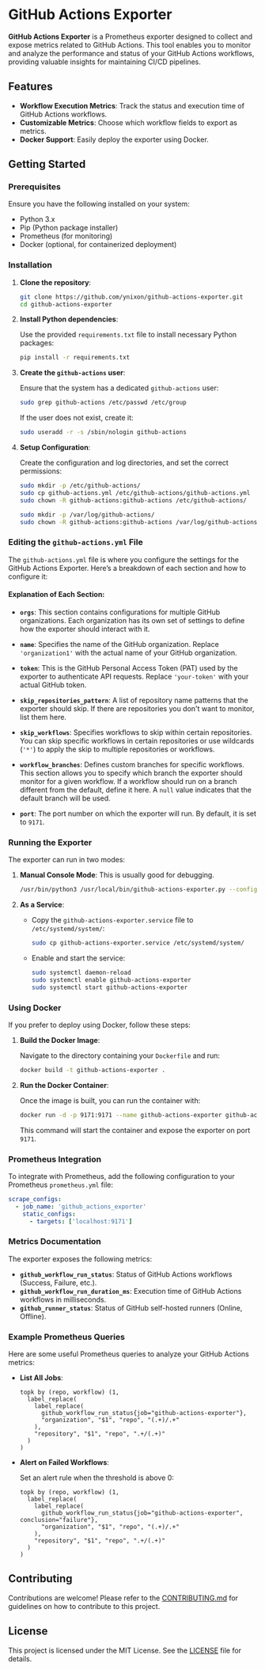 # GitHub Actions Exporter

**GitHub Actions Exporter** is a Prometheus exporter designed to collect and expose metrics related to GitHub Actions. This tool enables you to monitor and analyze the performance and status of your GitHub Actions workflows, providing valuable insights for maintaining CI/CD pipelines.

## Features

- **Workflow Execution Metrics**: Track the status and execution time of GitHub Actions workflows.
- **Customizable Metrics**: Choose which workflow fields to export as metrics.
- **Docker Support**: Easily deploy the exporter using Docker.

## Getting Started

### Prerequisites

Ensure you have the following installed on your system:

- Python 3.x
- Pip (Python package installer)
- Prometheus (for monitoring)
- Docker (optional, for containerized deployment)

### Installation

1. **Clone the repository**:

    ```bash
    git clone https://github.com/ynixon/github-actions-exporter.git
    cd github-actions-exporter
    ```

2. **Install Python dependencies**:

    Use the provided `requirements.txt` file to install necessary Python packages:

    ```bash
    pip install -r requirements.txt
    ```

3. **Create the `github-actions` user**:

    Ensure that the system has a dedicated `github-actions` user:

    ```bash
    sudo grep github-actions /etc/passwd /etc/group
    ```

    If the user does not exist, create it:

    ```bash
    sudo useradd -r -s /sbin/nologin github-actions
    ```

4. **Setup Configuration**:

    Create the configuration and log directories, and set the correct permissions:

    ```bash
    sudo mkdir -p /etc/github-actions/
    sudo cp github-actions.yml /etc/github-actions/github-actions.yml
    sudo chown -R github-actions:github-actions /etc/github-actions/
    
    sudo mkdir -p /var/log/github-actions/
    sudo chown -R github-actions:github-actions /var/log/github-actions/
    ```

### Editing the `github-actions.yml` File

The `github-actions.yml` file is where you configure the settings for the GitHub Actions Exporter. Here’s a breakdown of each section and how to configure it:

#### Explanation of Each Section:

- **`orgs`**: This section contains configurations for multiple GitHub organizations. Each organization has its own set of settings to define how the exporter should interact with it.
  
- **`name`**: Specifies the name of the GitHub organization. Replace `'organization1'` with the actual name of your GitHub organization.

- **`token`**: This is the GitHub Personal Access Token (PAT) used by the exporter to authenticate API requests. Replace `'your-token'` with your actual GitHub token.

- **`skip_repositories_pattern`**: A list of repository name patterns that the exporter should skip. If there are repositories you don't want to monitor, list them here.

- **`skip_workflows`**: Specifies workflows to skip within certain repositories. You can skip specific workflows in certain repositories or use wildcards (`'*'`) to apply the skip to multiple repositories or workflows.

- **`workflow_branches`**: Defines custom branches for specific workflows. This section allows you to specify which branch the exporter should monitor for a given workflow. If a workflow should run on a branch different from the default, define it here. A `null` value indicates that the default branch will be used.

- **`port`**: The port number on which the exporter will run. By default, it is set to `9171`.

### Running the Exporter

The exporter can run in two modes:

1. **Manual Console Mode**: This is usually good for debugging.

    ```bash
    /usr/bin/python3 /usr/local/bin/github-actions-exporter.py --config-file=/etc/github-actions/github-actions.yml
    ```

2. **As a Service**:

    - Copy the `github-actions-exporter.service` file to `/etc/systemd/system/`:

        ```bash
        sudo cp github-actions-exporter.service /etc/systemd/system/
        ```

    - Enable and start the service:

        ```bash
        sudo systemctl daemon-reload
        sudo systemctl enable github-actions-exporter
        sudo systemctl start github-actions-exporter
        ```

### Using Docker

If you prefer to deploy using Docker, follow these steps:

1. **Build the Docker Image**:

    Navigate to the directory containing your `Dockerfile` and run:

    ```bash
    docker build -t github-actions-exporter .
    ```

2. **Run the Docker Container**:

    Once the image is built, you can run the container with:

    ```bash
    docker run -d -p 9171:9171 --name github-actions-exporter github-actions-exporter
    ```

    This command will start the container and expose the exporter on port `9171`.

### Prometheus Integration

To integrate with Prometheus, add the following configuration to your Prometheus `prometheus.yml` file:

```yaml
scrape_configs:
  - job_name: 'github_actions_exporter'
    static_configs:
      - targets: ['localhost:9171']
```

### Metrics Documentation

The exporter exposes the following metrics:

- **`github_workflow_run_status`**: Status of GitHub Actions workflows (Success, Failure, etc.).
- **`github_workflow_run_duration_ms`**: Execution time of GitHub Actions workflows in milliseconds.
- **`github_runner_status`**: Status of GitHub self-hosted runners (Online, Offline).

### Example Prometheus Queries

Here are some useful Prometheus queries to analyze your GitHub Actions metrics:

- **List All Jobs**:

    ```promql
    topk by (repo, workflow) (1,
      label_replace(
        label_replace(
          github_workflow_run_status{job="github-actions-exporter"},
          "organization", "$1", "repo", "(.+)/.+"
        ),
        "repository", "$1", "repo", ".+/(.+)"
      )
    )
    ```

- **Alert on Failed Workflows**:

    Set an alert rule when the threshold is above 0:

    ```promql
    topk by (repo, workflow) (1,
      label_replace(
        label_replace(
          github_workflow_run_status{job="github-actions-exporter", conclusion="failure"},
          "organization", "$1", "repo", "(.+)/.+"
        ),
        "repository", "$1", "repo", ".+/(.+)"
      )
    )
    ```

## Contributing

Contributions are welcome! Please refer to the [CONTRIBUTING.md](CONTRIBUTING.md) for guidelines on how to contribute to this project.

## License

This project is licensed under the MIT License. See the [LICENSE](LICENSE) file for details.